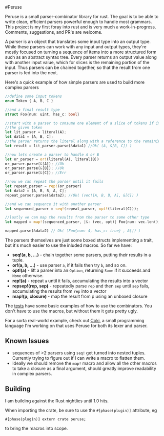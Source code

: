 #Peruse

Peruse is a small parser-combinator library for rust.  The goal is to be able
to write clean, efficient parsers powerful enough to handle most grammars.
This project is my first foray into rust and is very much a work-in-progress.
Comments, suggestions, and PR's are welcome.

A parser is an object that translates some input type into an output type.
While these parsers can work with any input and output types, they're mostly
focused on turning a sequence of items into a more structured form such as an
abstract syntax tree.  Every parser returns an output value along with another
input value, which for slices is the remaining portion of the input.  Thus
parsers can be chained together, so that the result from one parser is fed into
the next.

Here's a quick example of how simple parsers are used to build more complex parsers

```rust
//define some input tokens
enum Token { A, B, C }

//and a final result type
struct Foo{num: uint, has_c: bool}

//start with a parser to consume one element of a slice of tokens if it matches
//the given token
let lit_parser = literal(A);
let data1 = [A, B, C];
//the parser returns the literal along with a reference to the remaining input data
let result = lit_parser.parse(&data1) //Ok( (A, &[B, C]) )

//now lets create a parser to handle A or B
let or_parser = or!(literal(A), literal(B))
or_parser.parse(&[A]); //Ok
or_parser.parse(&[B]); //Ok
or_parser.parse(&[C]); //Err

//now we can repeat the parser until it fails
let repeat_parser = rep!(or_parser)
let data2 = [A, B, B, A, C];
repeat_parser.parse(&data2); //Ok( (vec![A, B, B, A], &[C]) )

//and we can sequence it with another parser 
let sequenced_parser = seq!(repeat_parser, opt!(literal(C)));

//lastly we can map the results from the parser to some other type
let mapped = map!(sequenced_parser, |&: (vec, opt)| Foo{num: vec.len(), has_c: opt.is_some()});

mapped.parse(&data2) // Ok( (Foo{num: 4, has_c: true} , &[]) )
```

The parsers themselves are just some boxed structs implementing a trait, but it's much easier to use the inluded macros.  So far we have:

* **seq!(a, b, ...)** - chain together some parsers, putting their results in a tuple.
* **or!(a, b, ...)**  - use parser `a`, if it fails then try `b`, and so on.
* **opt!(a)** - lift a parser into an `Option`, returning `Some` if it succeeds and `None` otherwise.
* **rep!(a)** - repeat `a` until it fails, accumulating the results into a vector
* **repsep!(rep, sep)** - repeatedly parse `rep` and then `sep` until `sep` fails, accumulating the results from `rep` into a vector
* **map!(p, closure)**  - map the result from p using an unboxed closure

The [tests](src/peruse/tests.rs) have some basic examples of how to use the combinators.  You don't
have to use the macros, but without them it gets pretty ugly.

For a sorta real-world example, check out
[Coki](https://github.com/DanSimon/coki), a small programming language I'm
working on that uses Peruse for both its lexer and parser.


## Known Issues

* sequences of >2 parsers using `seq!` get turned into nested tuples.  Currently trying to figure out if I can write a macro to flatten them.
* Ideally we should remove the `map!` macro and allow all the other macros to take a closure as a final argument, should greatly improve readability in complex parsers.

## Building

I am building against the Rust nightlies until 1.0 hits.

When importing the crate, be sure to use the `#[phase(plugin)]` attribute, eg

```
#[phase(plugin)] extern crate peruse;
```
to bring the macros into scope.

